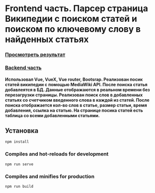 # Frontend часть. Парсер страница Википедии с поиском статей и поиском по ключевому слову в найденных статьях 

### [Просмотреть результат](https://bogdanchikov-ilya.github.io/WikipediaParcer-Search-frontend)

### [Backend часть](https://github.com/Bogdanchikov-Ilya/WikipediaParcer-Search-backend)

#### Использовал Vue, VueX, Vue router, Bootsrap. Реализован посик статей википедии с помощью MediaWiki API. После поиска статья добавлеятся в БД. Данные отображаются в реальном времени без перезагрузки страницы. Реализован поиск слов в добавленных статьях со счетчиком введенного слова в каждой из статей. После поиска отображается кол-во слов в статье, размер статьи, время добавления, ссылка на статью. На странице посика статей есть таблица со всеми добавленными статьями. 

## Установка
```
npm install
```

### Compiles and hot-reloads for development
```
npm run serve
```

### Compiles and minifies for production
```
npm run build
```
